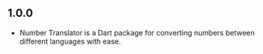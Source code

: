 ## 1.0.0

- Number Translator is a Dart package for converting numbers between different languages with ease.

